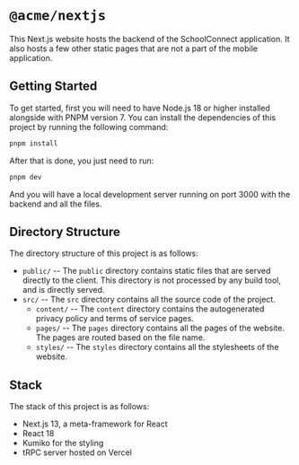 # `@acme/nextjs`

This Next.js website hosts the backend of the SchoolConnect application. It also hosts a few other static pages that are not a part of the mobile application.

## Getting Started

To get started, first you will need to have Node.js 18 or higher installed alongside with PNPM version 7. You can install the dependencies of this project by running the following command:

```bash
pnpm install
```

After that is done, you just need to run:

```bash
pnpm dev
```

And you will have a local development server running on port 3000 with the backend and all the files.

## Directory Structure

The directory structure of this project is as follows:

- `public/` -- The `public` directory contains static files that are served directly to the client. This directory is not processed by any build tool, and is directly served.
- `src/` -- The `src` directory contains all the source code of the project.
  - `content/` -- The `content` directory contains the autogenerated privacy policy and terms of service pages.
  - `pages/` -- The `pages` directory contains all the pages of the website. The pages are routed based on the file name.
  - `styles/` -- The `styles` directory contains all the stylesheets of the website.

## Stack

The stack of this project is as follows:

- Next.js 13, a meta-framework for React
- React 18
- Kumiko for the styling
- tRPC server hosted on Vercel
